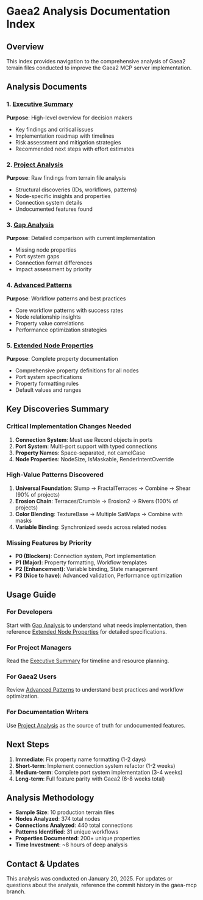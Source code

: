 # Gaea2 Analysis Documentation Index

## Overview
This index provides navigation to the comprehensive analysis of Gaea2 terrain files conducted to improve the Gaea2 MCP server implementation.

## Analysis Documents

### 1. [Executive Summary](GAEA2_ANALYSIS_EXECUTIVE_SUMMARY.md)
**Purpose**: High-level overview for decision makers
- Key findings and critical issues
- Implementation roadmap with timelines
- Risk assessment and mitigation strategies
- Recommended next steps with effort estimates

### 2. [Project Analysis](GAEA2_PROJECT_ANALYSIS.md)
**Purpose**: Raw findings from terrain file analysis
- Structural discoveries (IDs, workflows, patterns)
- Node-specific insights and properties
- Connection system details
- Undocumented features found

### 3. [Gap Analysis](GAEA2_GAP_ANALYSIS.md)
**Purpose**: Detailed comparison with current implementation
- Missing node properties
- Port system gaps
- Connection format differences
- Impact assessment by priority

### 4. [Advanced Patterns](GAEA2_ADVANCED_PATTERNS.md)
**Purpose**: Workflow patterns and best practices
- Core workflow patterns with success rates
- Node relationship insights
- Property value correlations
- Performance optimization strategies

### 5. [Extended Node Properties](GAEA2_NODE_PROPERTIES_EXTENDED.md)
**Purpose**: Complete property documentation
- Comprehensive property definitions for all nodes
- Port system specifications
- Property formatting rules
- Default values and ranges

## Key Discoveries Summary

### Critical Implementation Changes Needed
1. **Connection System**: Must use Record objects in ports
2. **Port System**: Multi-port support with typed connections
3. **Property Names**: Space-separated, not camelCase
4. **Node Properties**: NodeSize, IsMaskable, RenderIntentOverride

### High-Value Patterns Discovered
1. **Universal Foundation**: Slump → FractalTerraces → Combine → Shear (90% of projects)
2. **Erosion Chain**: Terraces/Crumble → Erosion2 → Rivers (100% of projects)
3. **Color Blending**: TextureBase → Multiple SatMaps → Combine with masks
4. **Variable Binding**: Synchronized seeds across related nodes

### Missing Features by Priority
- **P0 (Blockers)**: Connection system, Port implementation
- **P1 (Major)**: Property formatting, Workflow templates
- **P2 (Enhancement)**: Variable binding, State management
- **P3 (Nice to have)**: Advanced validation, Performance optimization

## Usage Guide

### For Developers
Start with [Gap Analysis](GAEA2_GAP_ANALYSIS.md) to understand what needs implementation, then reference [Extended Node Properties](GAEA2_NODE_PROPERTIES_EXTENDED.md) for detailed specifications.

### For Project Managers
Read the [Executive Summary](GAEA2_ANALYSIS_EXECUTIVE_SUMMARY.md) for timeline and resource planning.

### For Gaea2 Users
Review [Advanced Patterns](GAEA2_ADVANCED_PATTERNS.md) to understand best practices and workflow optimization.

### For Documentation Writers
Use [Project Analysis](GAEA2_PROJECT_ANALYSIS.md) as the source of truth for undocumented features.

## Next Steps

1. **Immediate**: Fix property name formatting (1-2 days)
2. **Short-term**: Implement connection system refactor (1-2 weeks)
3. **Medium-term**: Complete port system implementation (3-4 weeks)
4. **Long-term**: Full feature parity with Gaea2 (6-8 weeks total)

## Analysis Methodology

- **Sample Size**: 10 production terrain files
- **Nodes Analyzed**: 374 total nodes
- **Connections Analyzed**: 440 total connections
- **Patterns Identified**: 31 unique workflows
- **Properties Documented**: 200+ unique properties
- **Time Investment**: ~8 hours of deep analysis

## Contact & Updates

This analysis was conducted on January 20, 2025. For updates or questions about the analysis, reference the commit history in the gaea-mcp branch.
